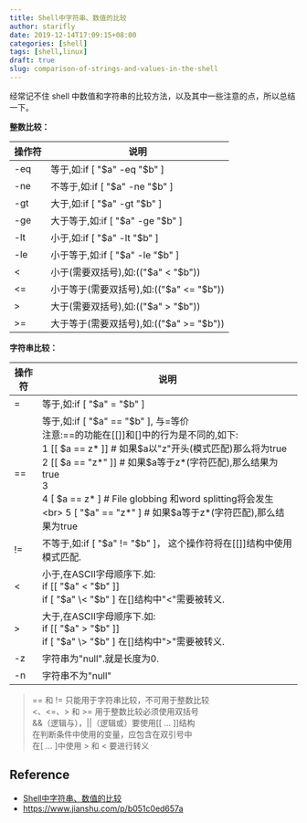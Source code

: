 ```yaml
---
title: Shell中字符串、数值的比较
author: starifly
date: 2019-12-14T17:09:15+08:00
categories: [shell]
tags: [shell,linux]
draft: true
slug: comparison-of-strings-and-values-in-the-shell
---
```


经常记不住 shell 中数值和字符串的比较方法，以及其中一些注意的点，所以总结一下。

**整数比较：**

| 操作符 | 说明                                     |
|--------|------------------------------------------|
| -eq    | 等于,如:if [ "$a" -eq "$b" ]             |
| -ne    | 不等于,如:if [ "$a" -ne "$b" ]           |
| -gt    | 大于,如:if [ "$a" -gt "$b" ]             |
| -ge    | 大于等于,如:if [ "$a" -ge "$b" ]         |
| -lt    | 小于,如:if [ "$a" -lt "$b" ]             |
| -le    | 小于等于,如:if [ "$a" -le "$b" ]         |
| <      | 小于(需要双括号),如:(("$a" < "$b"))      |
| <=     | 小于等于(需要双括号),如:(("$a" <= "$b")) |
| >      | 大于(需要双括号),如:(("$a" > "$b"))      |
| >=     | 大于等于(需要双括号),如:(("$a" >= "$b")) |

**字符串比较：**

| 操作符 | 说明                                                                                                                                                                                                                                                                                                                                                              |
|--------|-------------------------------------------------------------------------------------------------------------------------------------------------------------------------------------------------------------------------------------------------------------------------------------------------------------------------------------------------------------------|
| =      | 等于,如:if [ "$a" = "$b" ]                                                                                                                                                                                                                                                                                                                                        |
| ==     | 等于,如:if [ "$a" == "$b" ], 与=等价 <br> 注意:==的功能在[[]]和[]中的行为是不同的,如下: <br> 1 [[ $a == z* ]]    # 如果$a以"z"开头(模式匹配)那么将为true <br> 2 [[ $a == "z*" ]] # 如果$a等于z*(字符匹配),那么结果为true <br> 3 <br> 4 [ $a == z* ]      # File globbing 和word splitting将会发生 <br> 5 [ "$a" == "z*" ] # 如果$a等于z*(字符匹配),那么结果为true |
| !=     | 不等于,如:if [ "$a" != "$b" ]， 这个操作符将在[[]]结构中使用模式匹配.                                                                                                                                                                                                                                                                                             |
| <      | 小于,在ASCII字母顺序下.如: <br> if [[ "$a" < "$b" ]] <br> if [ "$a" \< "$b" ]     在[]结构中"<"需要被转义.                                                                                                                                                                                                                                                        |
| >      | 大于,在ASCII字母顺序下.如: <br> if [[ "$a" > "$b" ]] <br> if [ "$a" \> "$b" ]  在[]结构中">"需要被转义.                                                                                                                                                                                                                                                           |
| -z     | 字符串为"null".就是长度为0.                                                                                                                                                                                                                                                                                                                                       |
| -n     | 字符串不为"null"                                                                                                                                                                                                                                                                                                                                                  |

>== 和 != 只能用于字符串比较，不可用于整数比较  
><、<=、> 和 >= 用于整数比较必须使用双括号  
>&&（逻辑与），||（逻辑或）要使用[[ ...  ]]结构  
>在判断条件中使用的变量，应包含在双引号中  
>在[ ... ]中使用 > 和 < 要进行转义  

## Reference

- [Shell中字符串、数值的比较](https://www.cnblogs.com/fanyunpeng/p/6412532.html)
- <https://www.jianshu.com/p/b051c0ed657a>
